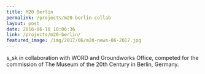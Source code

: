 ```yaml
---
title: M20 Berlin
permalink: /projects/m20-berlin-collab
layout: post
date: 2016-06-10 18:06:36
link: /projects/m20-berlin/
featured_image: /img/2017/06/m20-news-06-2017.jpg
---
```


s_sk in collaboration with WORD and Groundworks Office, competed for the commission of The Museum of the 20th Century in Berlin, Germany.
